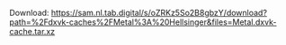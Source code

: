 Download: https://sam.nl.tab.digital/s/oZRKz5So2B8gbzY/download?path=%2Fdxvk-caches%2FMetal%3A%20Hellsinger&files=Metal.dxvk-cache.tar.xz
